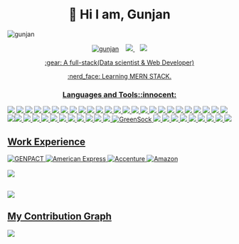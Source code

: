 
# <h1 align='center'> 👋 Hi I am, Gunjan </h1> 
<img src="https://komarev.com/ghpvc/?username=gunjangrunge&label=Profile%20views&color=0e75b6&style=flat" alt="gunjan"/> 
 <p align='center'>
 <a href="https://twitter.com/kabir_shelby" target="blank">
  <img src="https://img.shields.io/twitter/follow/kabir_shelby?logo=twitter&style=for-the-badge"  alt="gunjan" /></a> &nbsp;&nbsp; 
   <a href="https://www.linkedin.com/in/gunjansarkar/"><img src="https://img.shields.io/badge/linkedin-%230077B5.svg?&style=for-the-badge&logo=linkedin&logoColor=white" />
 </a>&nbsp;&nbsp;
 <a href=https://www.instagram.com/gunjangrunge/><img src="https://img.shields.io/badge/Instagram-E4405F?style=for-the-badge&logo=instagram&logoColor=white">
 </p>

<p align='center'> :gear: A full-stack(Data scientist &  Web Developer)<p>

 <p align='center'>:nerd_face: Learning MERN STACK.<p>
 
 <h3 align="center">Languages and Tools::innocent:</h3>
<img src="https://img.shields.io/badge/Linux-FCC624?style=for-the-badge&logo=linux&logoColor=black"> <img src="https://img.shields.io/badge/Python-FFD43B?style=for-the-badge&logo=python&logoColor=blue" />&nbsp;<img src="https://img.shields.io/badge/TensorFlow-FF6F00?style=for-the-badge&logo=TensorFlow&logoColor=white">  <img src="https://img.shields.io/badge/Keras-D00000?style=for-the-badge&logo=Keras&logoColor=white"> <img src="https://img.shields.io/badge/Go-00ADD8?style=for-the-badge&logo=go&logoColor=white">  <img src="https://img.shields.io/badge/JavaScript-323330?style=for-the-badge&logo=javascript&logoColor=F7DF1E">
  <img src="https://img.shields.io/badge/HTML5-E34F26?style=for-the-badge&logo=html5&logoColor=white">   <img src="https://img.shields.io/badge/CSS3-1572B6?style=for-the-badge&logo=css3&logoColor=white"> <img src="https://img.shields.io/badge/Numpy-777BB4?style=for-the-badge&logo=numpy&logoColor=white"> <img src="https://img.shields.io/badge/Pandas-2C2D72?style=for-the-badge&logo=pandas&logoColor=white">  <img src="https://img.shields.io/badge/scikit_learn-F7931E?style=for-the-badge&logo=scikit-learn&logoColor=white">  <img src="https://img.shields.io/badge/SciPy-654FF0?style=for-the-badge&logo=SciPy&logoColor=white">  <img src="https://img.shields.io/badge/Streamlit-FF4B4B?style=for-the-badge&logo=Streamlit&logoColor=white"> 
<img src="https://img.shields.io/badge/Angular-DD0031?style=for-the-badge&logo=angular&logoColor=white"> <img src="https://img.shields.io/badge/Bootstrap-563D7C?style=for-the-badge&logo=bootstrap&logoColor=white">  <img src="https://img.shields.io/badge/conda-342B029.svg?&style=for-the-badge&logo=anaconda&logoColor=white">
 <img src="https://img.shields.io/badge/Docker-2CA5E0?style=for-the-badge&logo=docker&logoColor=white"> <img src="https://img.shields.io/badge/Django-092E20?style=for-the-badge&logo=django&logoColor=green"> <img src="https://img.shields.io/badge/Express.js-000000?style=for-the-badge&logo=express&logoColor=white"> <img src="https://img.shields.io/badge/fastapi-109989?style=for-the-badge&logo=FASTAPI&logoColor=white">&nbsp;<img src="https://img.shields.io/badge/Flask-000000?style=for-the-badge&logo=flask&logoColor=white">&nbsp;<img src="https://img.shields.io/badge/Font_Awesome-339AF0?style=for-the-badge&logo=fontawesome&logoColor=white">
  <img src="https://img.shields.io/badge/jQuery-0769AD?style=for-the-badge&logo=jquery&logoColor=white">&nbsp;<img src="https://img.shields.io/badge/Jupyter-F37626.svg?&style=for-the-badge&logo=Jupyter&logoColor=white"> <img src="https://img.shields.io/badge/Node.js-339933?style=for-the-badge&logo=nodedotjs&logoColor=white"> <img src="	https://img.shields.io/badge/npm-CB3837?style=for-the-badge&logo=npm&logoColor=white"><img src="https://img.shields.io/badge/OpenCV-27338e?style=for-the-badge&logo=OpenCV&logoColor=white"> <img src="https://img.shields.io/badge/PowerBI-F2C811?style=for-the-badge&logo=Power%20BI&logoColor=white"> <img src="https://img.shields.io/badge/React-20232A?style=for-the-badge&logo=react&logoColor=61DAFB"> <img src="https://img.shields.io/badge/react%20table-FF4154?style=for-the-badge&logo=react%20table&logoColor=white"> <img src="https://img.shields.io/badge/React_Router-CA4245?style=for-the-badge&logo=react-router&logoColor=white"> <img src="https://img.shields.io/badge/strapi-2e7eea?style=for-the-badge&logo=strapi&logoColor=white">   <img src="https://img.shields.io/badge/Tailwind_CSS-38B2AC?style=for-the-badge&logo=tailwind-css&logoColor=white"> <img src="https://img.shields.io/badge/Amazon_AWS-FF9900?style=for-the-badge&logo=amazonaws&logoColor=white"> <img src="https://img.shields.io/badge/Netlify-00C7B7?style=for-the-badge&logo=netlify&logoColor=white">
 <img src="https://img.shields.io/badge/Amazon%20DynamoDB-4053D6?style=for-the-badge&logo=Amazon%20DynamoDB&logoColor=white"> <img src="https://img.shields.io/badge/MongoDB-4EA94B?style=for-the-badge&logo=mongodb&logoColor=white"> <img alt="GreenSock" src="https://img.shields.io/badge/GreenSock-88CE02?style=for-the-badge&logo=greensock&logoColor=white" />  <img src="https://img.shields.io/badge/MySQL-005C84?style=for-the-badge&logo=mysql&logoColor=white"> <img src="https://img.shields.io/badge/Microsoft_Excel-217346?style=for-the-badge&logo=microsoft-excel&logoColor=white ">         <img src="https://img.shields.io/badge/Microsoft_Office-D83B01?style=for-the-badge&logo=microsoft-office&logoColor=white"> <img src="https://img.shields.io/badge/Microsoft_PowerPoint-B7472A?style=for-the-badge&logo=microsoft-powerpoint&logoColor=white"> <img src="https://img.shields.io/badge/Microsoft_SharePoint-0078D4?style=for-the-badge&logo=microsoft-sharepoint&logoColor=white"> <img src="https://img.shields.io/badge/Microsoft_SQL_Server-CC2927?style=for-the-badge&logo=microsoft-sql-server&logoColor=white"> 
 <img src="https://img.shields.io/badge/Microsoft_Visio-3955A3?style=for-the-badge&logo=microsoft-visio&logoColor=white">  <img src="https://img.shields.io/badge/Microsoft_Word-2B579A?style=for-the-badge&logo=microsoft-word&logoColor=white"> <img src="	https://img.shields.io/badge/Windows-0078D6?style=for-the-badge&logo=windows&logoColor=white">


<h2 align='left' > Work Experience </h2>
 <img alt="GENPACT" src="https://img.shields.io/badge/GENPACT-1e345c?style=or-the-badge &logo=Genpact&logoColor=4aabca&logoWidth=20&labelColor=4aabca" />  <img alt="American Express" src="https://img.shields.io/badge/American Express-2E77BC?style=for-the-badge&logo=american-express&logoColor=white" />  <img alt="Accenture" src="https://img.shields.io/badge/Accenture-A100FF?style=for-the-badge&logo=accenture&logoColor=white" />   <img alt="Amazon" src="https://img.shields.io/badge/Amazon-FF9900?style=for-the-badge&logo=amazon&logoColor=white" /> 
 
 
 

 
 <br>
<br>
<img src="https://github-readme-stats.vercel.app/api?username=GunjanGrunge&count_private=true&theme=radical&show_icons=true" />
<br>
<br>

![](https://github-readme-streak-stats.herokuapp.com/?user=gunjangrunge&theme=dark)
## My Contribution Graph 
![](https://activity-graph.herokuapp.com/graph?username=gunjangrunge&theme=react-dark)
 


